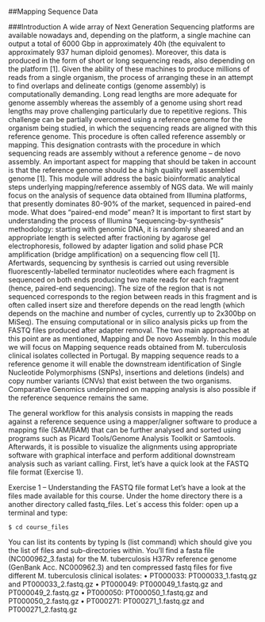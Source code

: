 ##Mapping Sequence Data 

###Introduction
A wide array of Next Generation Sequencing platforms are available nowadays and, depending on the platform, a single machine can output a total of 6000 Gbp in approximately 40h (the equivalent to approximately 937 human diploid genomes). Moreover, this data is produced in the form of short or long sequencing reads, also depending on the platform [1]. Given the ability of these machines to produce millions of reads from a single organism, the process of arranging these in an attempt to find overlaps and delineate contigs (genome assembly) is computationally demanding. Long read lengths are more adequate for genome assembly whereas the assembly of a genome using short read lengths may prove challenging particularly due to repetitive regions. This challenge can be partially overcomed using a reference genome for the organism being studied, in which the sequencing reads are aligned with this reference genome. This procedure is often called reference assembly or mapping. This designation contrasts with the procedure in which sequencing reads are assembly without a reference genome – de novo assembly.  An important aspect for mapping that should be taken in account is that the reference genome should be a high quality well assembled genome [1].
This module will address the basic bioinformatic analytical steps underlying mapping/reference assembly of NGS data. We will mainly focus on the analysis of sequence data obtained from Illumina platforms, that presently dominates 80-90% of the market, sequenced in paired-end mode. What does “paired-end mode” mean?  It is important to first start by understanding the process of Illumina “sequencing-by-synthesis” methodology: starting with genomic DNA, it is randomly sheared and an appropriate length is selected after fractioning by agarose gel electrophoresis, followed by adapter ligation and solid phase PCR amplification (bridge amplification) on a sequencing flow cell [1]. Afertwards, sequencing by synthesis is carried out using reversible fluorescently-labelled terminator nucleotides where each fragment is sequenced on both ends producing two mate reads for each fragment (hence, paired-end sequencing). The size of the region that is not sequenced corresponds to the region between reads in this fragment and is often called insert size and therefore depends on the read length (which depends on the machine and number of cycles, currently up to 2x300bp on MiSeq).
The ensuing computational or in silico analysis picks up from the FASTQ files produced after adapter removal. The two main approaches at this point are as mentioned, Mapping and De novo Assembly. In this module we will focus on Mapping sequence reads obtained from M. tuberculosis clinical isolates collected in Portugal. By mapping sequence reads to a reference genome it will enable the downstream identification of Single Nucleotide Polymorphisms (SNPs), insertions and deletions (indels) and copy number variants (CNVs) that exist between the two organisms. Comparative Genomics underpinned on mapping analysis is also possible if the reference sequence remains the same. 

The general workflow for this analysis consists in mapping the reads against a reference sequence using a mapper/aligner software to produce a mapping file (SAM/BAM) that can be further analysed and sorted using programs such as Picard Tools/Genome Analysis Toolkit or Samtools. Afterwards, it is possible to visualize the alignments using appropriate software with graphical interface and perform additional downstream analysis such as variant calling.
First, let’s have a quick look at the FASTQ file format (Exercise 1).




Exercise 1 – Understanding the FASTQ file format
Let’s have a look at the files made available for this course. Under the home directory there is a another directory called fastq_files.
Let´s access this folder: open up a terminal and type:

`$ cd course_files`

You can list its contents by typing ls (list command) which should give you the list of files and sub-directories within. You’ll find a fasta file (NC000962_3.fasta) for the M. tuberculosis H37Rv reference genome (GenBank Acc. NC000962.3) and ten compressed fastq files for five different M. tuberculosis clinical isolates:
•	PT000033:  PT000033_1.fastq.gz and PT000033_2.fastq.gz
•	PT000049:  PT000049_1.fastq.gz and PT000049_2.fastq.gz
•	PT000050:  PT000050_1.fastq.gz and PT000050_2.fastq.gz
•	PT000271:  PT000271_1.fastq.gz and PT000271_2.fastq.gz
